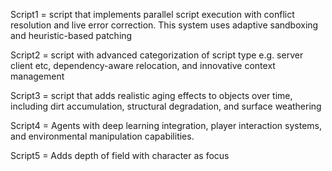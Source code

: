 Script1 = script that implements parallel script execution with conflict resolution and live error correction. This system uses adaptive sandboxing and heuristic-based patching


Script2 = script with advanced categorization of script type e.g. server client etc, dependency-aware relocation, and innovative context management


Script3 =  script that adds realistic aging effects to objects over time, including dirt accumulation, structural degradation, and surface weathering


Script4 = Agents with deep learning integration, player interaction systems, and environmental manipulation capabilities. 


Script5 = Adds depth of field with character as focus 
